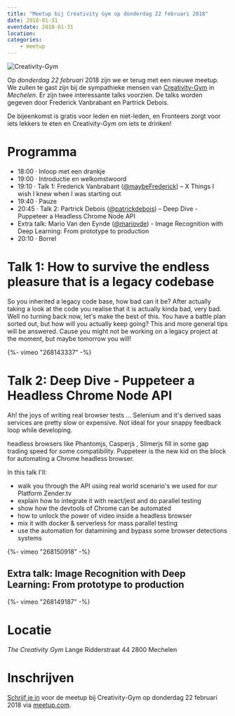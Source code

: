 ```yaml
---
title: "Meetup bij Creativity Gym op donderdag 22 februari 2018"
date: 2018-01-31
eventdate: 2018-01-31
location:
categories:
    - meetup
---
```

![Creativity-Gym](https://fronteers.nl/_img/bijeenkomsten/creativity.jpg)

Op *donderdag 22 februari* 2018 zijn we er terug met een nieuwe meetup. We zullen te gast zijn bij de sympathieke mensen van [Creativity-Gym](http://www.thecreativitygym.be/) in *Mechelen*. Er zijn twee interessante talks voorzien. De talks worden gegeven door Frederick Vanbrabant en Partrick Debois.

De bijeenkomst is gratis voor leden en niet-leden, en Fronteers zorgt voor iets lekkers te eten en Creativity-Gym om iets te drinken!

# Programma

* 18:00 · Inloop met een drankje
* 19:00 · Introductie en welkomstwoord
* 19:10 · Talk 1: Frederick Vanbrabant ([@maybeFrederick](https://twitter.com/maybeFrederick)) – X Things I wish I knew when I was starting out
* 19:40 · Pauze
* 20:45 · Talk 2: Partrick Debois ([@patrickdebois](https://twitter.com/patrickdebois)) – Deep Dive - Puppeteer a Headless Chrome Node API
* Extra talk: Mario Van den Eynde ([@mariovde](https://twitter.com/mariovde)) - Image Recognition with Deep Learning: From prototype to production
* 20:10 · Borrel

# Talk 1: How to survive the endless pleasure that is a legacy codebase

So you inherited a legacy code base, how bad can it be? After actually taking a look at the code you realise that it is actually kinda bad, very bad. Well no turning back now, let's make the best of this. You have a battle plan sorted out, but how will you actually keep going? This and more general tips will be answered. Cause you might not be working on a legacy project at the moment, but maybe tomorrow you will!

{%- vimeo "268143337" -%}

# Talk 2:  Deep Dive - Puppeteer a Headless Chrome Node API

Ah! the joys of writing real browser tests ... Selenium and it's derived saas services are pretty slow or expensive. Not ideal for your snappy feedback loop while developing.

headless browsers like Phantomjs, Casperjs , Slimerjs fill in some gap trading speed for some compatibility. Puppeteer is the new kid on the block for automating a Chrome headless browser.

In this talk I'll:

* walk you through the API using real world scenario's we used for our Platform Zender.tv
* explain how to integrate it with react/jest and do parallel testing
* show how the devtools of Chrome can be automated
* how to unlock the power of video inside a headless browser
* mix it with docker & serverless for mass parallel testing
* use the automation for datamining and bypass some browser detections systems

{%- vimeo "268150918" -%}

## Extra talk: Image Recognition with Deep Learning: From prototype to production

{%- vimeo "268149187" -%}

# Locatie

_The Creativity Gym_
Lange Ridderstraat 44
2800 Mechelen

# Inschrijven

[Schrijf je in](https://www.meetup.com/Fronteers-BE/events/247317475/) voor de meetup bij Creativity-Gym op donderdag 22 februari 2018 via [meetup.com](https://www.meetup.com/Fronteers-BE/events/247317475/).
